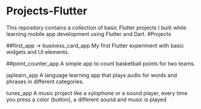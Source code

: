 # Projects-Flutter
This repository contains a collection of basic Flutter projects I built while learning mobile app development using Flutter and Dart.
#Projects

##first_app -> business_card_app
My first Flutter experiment with basic widgets and UI elements.

##point_counter_app
A simple app to count basketball points for two teams.

japlearn_app
A language learning app that plays audio for words and phrases in different categories.

tunes_app
A music project like a xylophone or a sound player, every time you press a color (button), a different sound and music is played

